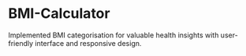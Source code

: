 # BMI-Calculator
Implemented BMI categorisation for valuable health insights with user-friendly interface and responsive design.

